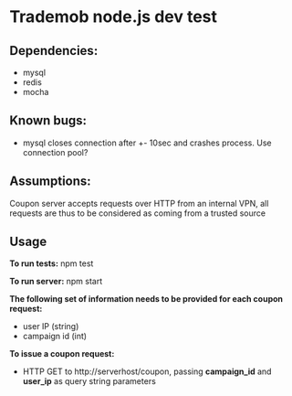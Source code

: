 # Trademob node.js dev test

## Dependencies:
 - mysql
 - redis
 - mocha

## Known bugs:
 - mysql closes connection after +- 10sec and crashes process. Use connection pool?

## Assumptions:
Coupon server accepts requests over HTTP from an internal VPN, all requests are thus to be considered as coming from
a trusted source

## Usage

**To run tests:**
npm test

**To run server:**
npm start

**The following set of information needs to be provided for each coupon request:**
 - user IP (string)
 - campaign id (int)

**To issue a coupon request:**
 - HTTP GET to http://serverhost/coupon, passing **campaign_id** and **user_ip** as query string parameters